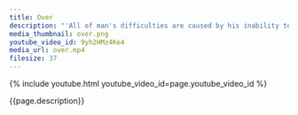 ```yaml
---
title: Over
description: "'All of man's difficulties are caused by his inability to sit, quietly, in a room by himself.' -  Blaise Pascal"
media_thumbnail: over.png
youtube_video_id: 9yh2HMz4Ke4
media_url: over.mp4
filesize: 37
---
```


{% include youtube.html youtube_video_id=page.youtube_video_id %}

<div class="buddha_quote">{{page.description}}</div>
